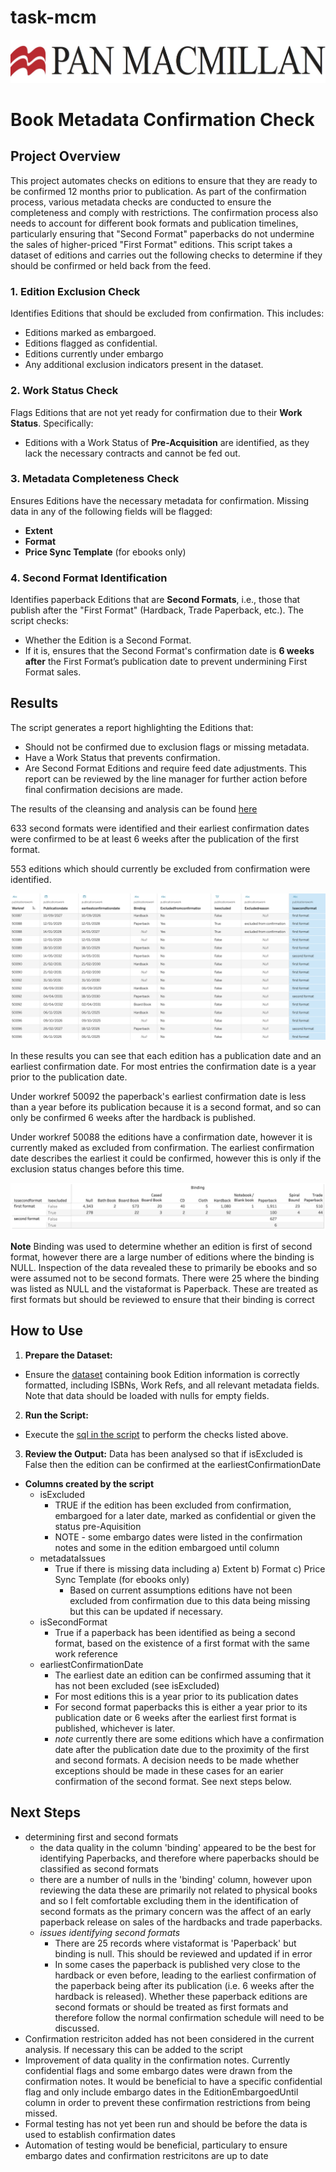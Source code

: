 # task-mcm
![Alt text](./panmac_logo.jpeg "title image")

# Book Metadata Confirmation Check 
## Project Overview 
This project automates checks on editions to ensure that they are ready to be confirmed 12 months prior to publication. As part of the confirmation process, various metadata checks are conducted to ensure the completeness and comply with restrictions. The confirmation process also needs to account for different book formats and publication timelines, particularly ensuring that "Second Format" paperbacks do not undermine the sales of higher-priced "First Format" editions. This script takes a dataset of editions and carries out the following checks to determine if they should be confirmed or held back from the feed. 

### 1. **Edition Exclusion Check** 
Identifies Editions that should be excluded from confirmation. This includes: 
- Editions marked as embargoed. 
- Editions flagged as confidential.
- Editions currently under embargo
- Any additional exclusion indicators present in the dataset. 
### 2. **Work Status Check** 
Flags Editions that are not yet ready for confirmation due to their **Work Status**. Specifically: 
- Editions with a Work Status of **Pre-Acquisition** are identified, as they lack the necessary contracts and cannot be fed out. 
### 3. **Metadata Completeness Check** 
Ensures Editions have the necessary metadata for confirmation. Missing data in any of the following fields will be flagged: 
- **Extent** 
- **Format**
- **Price Sync Template** (for ebooks only) 
### 4. **Second Format Identification** 
Identifies paperback Editions that are **Second Formats**, i.e., those that publish after the "First Format" (Hardback, Trade Paperback, etc.). The script checks: 
- Whether the Edition is a Second Format.
- If it is, ensures that the Second Format's confirmation date is **6 weeks after** the First Format’s publication date to prevent undermining First Format sales. 
    
## Results
The script generates a report highlighting the Editions that: 
- Should not be confirmed due to exclusion flags or missing metadata. 
- Have a Work Status that prevents confirmation. 
- Are Second Format Editions and require feed date adjustments. This report can be reviewed by the line manager for further action before final confirmation decisions are made.

The results of the cleansing and analysis can be found [here](./publishing_data_results.csv)

633 second formats were identified and their earliest confirmation dates were confirmed to be at least 6 weeks after the publication of the first format.

553 editions which should currently be excluded from confirmation were identified.

![Alt text](./results_table1.png "results")

In these results you can see that each edition has a publication date and an earliest confirmation date. For most entries the confirmation date is a year prior to the publication date.

Under workref 50092 the paperback's earliest confirmation date is less than a year before its publication because it is a second format, and so can only be confirmed 6 weeks after the hardback is published.

Under workref 50088 the editions have a confirmation date, however it is currently maked as excluded from confirmation. The earliest confirmation date describes the earliest it could be confirmed, however this is only if the exclusion status changes before this time.

![Alt text](./editions_summary.png "editions summary")

**Note** Binding was used to determine whether an edition is first of second format, however there are a large number of editions where the binding is NULL. Inspection of the data revealed these to primarily be ebooks and so were assumed not to be second formats. There were 25 where the binding was listed as NULL and the vistaformat is Paperback. These are treated as first formats but should be reviewed to ensure that their binding is correct
  
## How to Use 
1. **Prepare the Dataset:** 
- Ensure the [dataset](./panmacmillan_data.csv) containing book Edition information is correctly formatted, including ISBNs, Work Refs, and all relevant metadata fields. Note that data should be loaded with nulls for empty fields.
2. **Run the Script:** 
- Execute the [sql in the script](./macmillan_script1.sql) to perform the checks listed above. 
3. **Review the Output:** 
  Data has been analysed so that if isExcluded is False then the edition can be confirmed at the earliestConfirmationDate
- **Columns created by the script**
    - isExcluded
        - TRUE if the edition has been excluded from confirmation, embargoed for a later date, marked as confidential or given the status pre-Aquisition
        - NOTE - some embargo dates were listed in the confirmation notes and some in the edition embargoed until column
    - metadataIssues
        - True if there is missing data including
              a)	Extent
              b)	Format
              c)	Price Sync Template (for ebooks only)
          - Based on current assumptions editions have not been excluded from confirmation due to this data being missing but this can be updated if necessary.
    - isSecondFormat
        - True if a paperback has been identified as being a second format, based on the existence of a first format with the same work reference
    - earliestConfirmationDate
        - The earliest date an edition can be confirmed assuming that it has not been excluded (see isExcluded)
        - For most editions this is a year prior to its publication dates
        - For second format paperbacks this is either a year prior to its publication date or 6 weeks after the earliest first format is published, whichever is later.
        - *note* currently there are some editions which have a confirmation date after the publication date due to the proximity of the first and second formats. A decision needs to be made whether exceptions should be made in these cases for an earier confirmation of the second format. See next steps below.

## Next Steps
- determining first and second formats
    - the data quality in the column 'binding' appeared to be the best for identifying Paperbacks, and therefore where paperbacks should be classified as second formats
    - there are a number of nulls in the 'binding' column, however upon reviewing the data these are primarily not related to physical books and so I felt comfortable excluding them in the identification of second formats as the primary concern was the affect of an early paperback release on sales of the hardbacks and trade paperbacks.
    - *issues identifying second formats*
         - There are 25 records where vistaformat is 'Paperback' but binding is null. This should be reviewed and updated if in error
         - In some cases the paperback is published very close to the hardback or even before, leading to the earliest confirmation of the paperback being after its publication (i.e. 6 weeks after the hardback is released). Whether these paperback editions are second formats or should be treated as first formats and therefore follow the normal confirmation schedule will need to be discussed.
 - Confirmation restriciton added has not been considered in the current analysis. If necessary this can be added to the script
 - Improvement of data quality in the confirmation notes. Currently confidential flags and some embargo dates were drawn from the confirmation notes. It would be beneficial to have a specific confidential flag and only include embargo dates in the EditionEmbargoedUntil column in order to prevent these confirmation restrictions from being missed.
 - Formal testing has not yet been run and should be before the data is used to establish confirmation dates
 - Automation of testing would be beneficial, particulary to ensure embargo dates and confirmation restricitons are up to date
